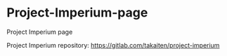 # Project-Imperium-page
Project Imperium page

Project Imperium repository: https://gitlab.com/takaiten/project-imperium
